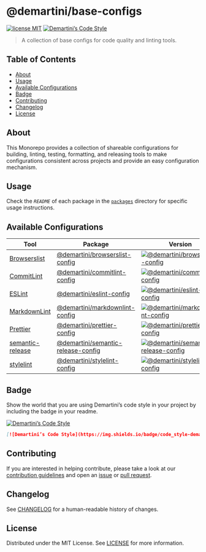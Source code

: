 # @demartini/base-configs <!-- omit in toc -->

[![license MIT][license-badge]][license-link]
[![Demartini’s Code Style][style-badge]][style-link]

> A collection of base configs for code quality and linting tools.

## Table of Contents <!-- omit in toc -->

- [About](#about)
- [Usage](#usage)
- [Available Configurations](#available-configurations)
- [Badge](#badge)
- [Contributing](#contributing)
- [Changelog](#changelog)
- [License](#license)

## About

This Monorepo provides a collection of shareable configurations for building, linting, testing, formatting, and releasing tools to make configurations consistent across projects and provide an easy configuration mechanism.

## Usage

Check the _`README`_ of each package in the [`packages`][packages-link] directory for specific usage instructions.

## Available Configurations

| Tool                                      | Package                                                                  | Version                                                                               |
| ----------------------------------------- | ------------------------------------------------------------------------ | ------------------------------------------------------------------------------------- |
| [Browserslist][browserslist-link]         | [@demartini/browserslist-config](./packages/browserslist-config)         | [![@demartini/browserslist-config][browserslist-badge]][browserslist-npm]             |
| [CommitLint][commitlint-link]             | [@demartini/commitlint-config](./packages/commitlint-config)             | [![@demartini/commitlint-config][commitlint-badge]][commitlint-npm]                   |
| [ESLint][eslint-link]                     | [@demartini/eslint-config](./packages/eslint-config)                     | [![@demartini/eslint-config][eslint-badge]][eslint-npm]                               |
| [MarkdownLint][markdownlint-link]         | [@demartini/markdownlint-config](./packages/markdownlint-config)         | [![@demartini/markdownlint-config][markdownlint-badge]][markdownlint-npm]             |
| [Prettier][prettier-link]                 | [@demartini/prettier-config](./packages/prettier-config)                 | [![@demartini/prettier-config][prettier-badge]][prettier-npm]                         |
| [semantic-release][semantic-release-link] | [@demartini/semantic-release-config](./packages/semantic-release-config) | [![@demartini/semantic-release-config][semantic-release-badge]][semantic-release-npm] |
| [stylelint][stylelint-link]               | [@demartini/stylelint-config](./packages/stylelint-config)               | [![@demartini/stylelint-config][stylelint-badge]][stylelint-npm]                      |

## Badge

Show the world that you are using Demartini’s code style in your project by including the badge in your readme.

[![Demartini’s Code Style](https://img.shields.io/badge/code_style-demartini%E2%80%99s-663399.svg?labelColor=292a44&style=flat-square)](https://github.com/demartini/base-configs)

```md
[![Demartini’s Code Style](https://img.shields.io/badge/code_style-demartini%E2%80%99s-663399.svg?labelColor=292a44&style=flat-square)](https://github.com/demartini/base-configs)
```

## Contributing

If you are interested in helping contribute, please take a look at our [contribution guidelines][contributing-link] and open an [issue][issue-link] or [pull request][pull-request-link].

## Changelog

See [CHANGELOG][changelog-link] for a human-readable history of changes.

## License

Distributed under the MIT License. See [LICENSE][license-link] for more information.

[changelog-link]: ./CHANGELOG.md
[contributing-link]: https://github.com/demartini/.github/blob/main/CONTRIBUTING.md
[issue-link]: https://github.com/demartini/base-configs/issues
[license-badge]: https://img.shields.io/github/license/demartini/base-configs?style=flat-square&labelColor=292a44&color=663399
[license-link]: ./LICENSE
[packages-link]: ./packages
[pull-request-link]: https://github.com/demartini/base-configs/pulls
[style-badge]: https://img.shields.io/badge/code_style-demartini%E2%80%99s-663399.svg?labelColor=292a44&style=flat-square
[style-link]: https://github.com/demartini/base-configs

[browserslist-badge]: https://img.shields.io/npm/v/@demartini/browserslist-config?style=flat-square&labelColor=292a44&color=663399
[browserslist-link]: https://github.com/browserslist/browserslist
[browserslist-npm]: https://www.npmjs.com/package/@demartini/browserslist-config

[commitlint-badge]: https://img.shields.io/npm/v/@demartini/commitlint-config?style=flat-square&labelColor=292a44&color=663399
[commitlint-link]: https://github.com/conventional-changelog/commitlint
[commitlint-npm]: https://www.npmjs.com/package/@demartini/commitlint-config

[eslint-badge]: https://img.shields.io/npm/v/@demartini/eslint-config?style=flat-square&labelColor=292a44&color=663399
[eslint-link]: https://github.com/eslint/eslint
[eslint-npm]: https://www.npmjs.com/package/@demartini/eslint-config

[markdownlint-badge]: https://img.shields.io/npm/v/@demartini/markdownlint-config?style=flat-square&labelColor=292a44&color=663399
[markdownlint-link]: https://github.com/DavidAnson/markdownlint
[markdownlint-npm]: https://www.npmjs.com/package/@demartini/markdownlint-config

[prettier-badge]: https://img.shields.io/npm/v/@demartini/prettier-config?style=flat-square&labelColor=292a44&color=663399
[prettier-link]: https://github.com/prettier/prettier
[prettier-npm]: https://www.npmjs.com/package/@demartini/prettier-config

[semantic-release-badge]: https://img.shields.io/npm/v/@demartini/semantic-release-config?style=flat-square&labelColor=292a44&color=663399
[semantic-release-link]: https://github.com/semantic-release/semantic-release
[semantic-release-npm]: https://www.npmjs.com/package/@demartini/semantic-release-config

[stylelint-badge]: https://img.shields.io/npm/v/@demartini/stylelint-config?style=flat-square&labelColor=292a44&color=663399
[stylelint-link]: https://github.com/stylelint/stylelint
[stylelint-npm]: https://www.npmjs.com/package/@demartini/stylelint-config
